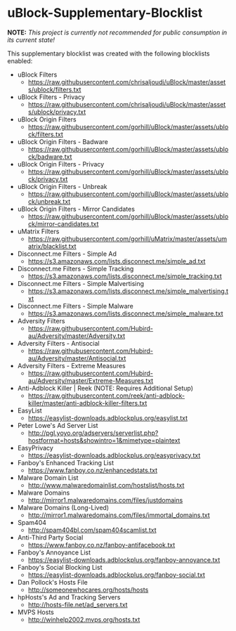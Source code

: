 # uBlock-Supplementary-Blocklist

**NOTE:** *This project is currently not recommended for public consumption in its current state!*

This supplementary blocklist was created with the following blocklists enabled:

* uBlock Filters
  * https://raw.githubusercontent.com/chrisaljoudi/uBlock/master/assets/ublock/filters.txt
* uBlock Filters - Privacy
  * https://raw.githubusercontent.com/chrisaljoudi/uBlock/master/assets/ublock/privacy.txt
* uBlock Origin Filters
  * https://raw.githubusercontent.com/gorhill/uBlock/master/assets/ublock/filters.txt
* uBlock Origin Filters - Badware
  * https://raw.githubusercontent.com/gorhill/uBlock/master/assets/ublock/badware.txt
* uBlock Origin Filters - Privacy
  * https://raw.githubusercontent.com/gorhill/uBlock/master/assets/ublock/privacy.txt
* uBlock Origin Filters - Unbreak
  * https://raw.githubusercontent.com/gorhill/uBlock/master/assets/ublock/unbreak.txt
* uBlock Origin Filters - Mirror Candidates
  * https://raw.githubusercontent.com/gorhill/uBlock/master/assets/ublock/mirror-candidates.txt
* uMatrix Filters
  * https://raw.githubusercontent.com/gorhill/uMatrix/master/assets/umatrix/blacklist.txt
* Disconnect.me Filters - Simple Ad
  * https://s3.amazonaws.com/lists.disconnect.me/simple_ad.txt
* Disconnect.me Filters - Simple Tracking
  * https://s3.amazonaws.com/lists.disconnect.me/simple_tracking.txt
* Disconnect.me Filters - Simple Malvertising
  * https://s3.amazonaws.com/lists.disconnect.me/simple_malvertising.txt
* Disconnect.me Filters - Simple Malware
  * https://s3.amazonaws.com/lists.disconnect.me/simple_malware.txt
* Adversity Filters
  * https://raw.githubusercontent.com/Hubird-au/Adversity/master/Adversity.txt
* Adversity Filters - Antisocial
  * https://raw.githubusercontent.com/Hubird-au/Adversity/master/Antisocial.txt
* Adversity Filters - Extreme Measures
  * https://raw.githubusercontent.com/Hubird-au/Adversity/master/Extreme-Measures.txt
* Anti-Adblock Killer | Reek (NOTE: Requires Additional Setup)
  * https://raw.githubusercontent.com/reek/anti-adblock-killer/master/anti-adblock-killer-filters.txt
* EasyList
  * https://easylist-downloads.adblockplus.org/easylist.txt
* Peter Lowe's Ad Server List
  * http://pgl.yoyo.org/adservers/serverlist.php?hostformat=hosts&showintro=1&mimetype=plaintext
* EasyPrivacy
  * https://easylist-downloads.adblockplus.org/easyprivacy.txt
* Fanboy's Enhanced Tracking List
  * https://www.fanboy.co.nz/enhancedstats.txt
* Malware Domain List
  * http://www.malwaredomainlist.com/hostslist/hosts.txt
* Malware Domains
  * http://mirror1.malwaredomains.com/files/justdomains
* Malware Domains (Long-Lived)
  * http://mirror1.malwaredomains.com/files/immortal_domains.txt
* Spam404
  * http://spam404bl.com/spam404scamlist.txt
* Anti-Third Party Social
  * https://www.fanboy.co.nz/fanboy-antifacebook.txt
* Fanboy's Annoyance List
  * https://easylist-downloads.adblockplus.org/fanboy-annoyance.txt
* Fanboy's Social Blocking List
  * https://easylist-downloads.adblockplus.org/fanboy-social.txt
* Dan Pollock's Hosts File
  * http://someonewhocares.org/hosts/hosts
* hpHosts's Ad and Tracking Servers
  * http://hosts-file.net/ad_servers.txt
* MVPS Hosts
  * http://winhelp2002.mvps.org/hosts.txt

